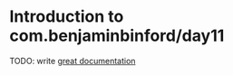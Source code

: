 # Introduction to com.benjaminbinford/day11

TODO: write [great documentation](http://jacobian.org/writing/what-to-write/)
